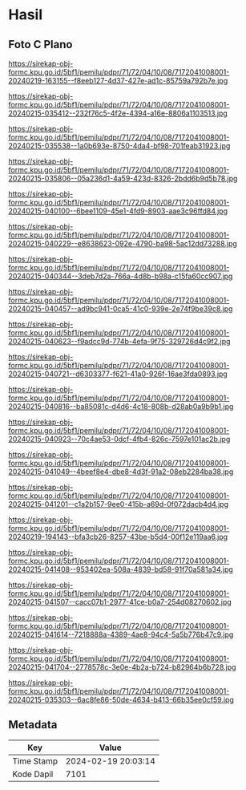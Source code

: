 # Hasil

## Foto C Plano

https://sirekap-obj-formc.kpu.go.id/5bf1/pemilu/pdpr/71/72/04/10/08/7172041008001-20240219-163155--f8eeb127-4d37-427e-ad1c-85759a792b7e.jpg

https://sirekap-obj-formc.kpu.go.id/5bf1/pemilu/pdpr/71/72/04/10/08/7172041008001-20240215-035412--232f76c5-4f2e-4394-a16e-8806a1103513.jpg

https://sirekap-obj-formc.kpu.go.id/5bf1/pemilu/pdpr/71/72/04/10/08/7172041008001-20240215-035538--1a0b693e-8750-4da4-bf98-701feab31923.jpg

https://sirekap-obj-formc.kpu.go.id/5bf1/pemilu/pdpr/71/72/04/10/08/7172041008001-20240215-035806--05a236d1-4a59-423d-8326-2bdd6b9d5b78.jpg

https://sirekap-obj-formc.kpu.go.id/5bf1/pemilu/pdpr/71/72/04/10/08/7172041008001-20240215-040100--6bee1109-45e1-4fd9-8903-aae3c96ffd84.jpg

https://sirekap-obj-formc.kpu.go.id/5bf1/pemilu/pdpr/71/72/04/10/08/7172041008001-20240215-040229--e8638623-092e-4790-ba98-5ac12dd73288.jpg

https://sirekap-obj-formc.kpu.go.id/5bf1/pemilu/pdpr/71/72/04/10/08/7172041008001-20240215-040344--3deb7d2a-766a-4d8b-b98a-c15fa60cc907.jpg

https://sirekap-obj-formc.kpu.go.id/5bf1/pemilu/pdpr/71/72/04/10/08/7172041008001-20240215-040457--ad9bc941-0ca5-41c0-939e-2e74f9be39c8.jpg

https://sirekap-obj-formc.kpu.go.id/5bf1/pemilu/pdpr/71/72/04/10/08/7172041008001-20240215-040623--f9adcc9d-774b-4efa-9f75-329726d4c9f2.jpg

https://sirekap-obj-formc.kpu.go.id/5bf1/pemilu/pdpr/71/72/04/10/08/7172041008001-20240215-040721--d6303377-f621-41a0-926f-16ae3fda0893.jpg

https://sirekap-obj-formc.kpu.go.id/5bf1/pemilu/pdpr/71/72/04/10/08/7172041008001-20240215-040816--ba85081c-d4d6-4c18-808b-d28ab0a9b9b1.jpg

https://sirekap-obj-formc.kpu.go.id/5bf1/pemilu/pdpr/71/72/04/10/08/7172041008001-20240215-040923--70c4ae53-0dcf-4fb4-826c-7597e101ac2b.jpg

https://sirekap-obj-formc.kpu.go.id/5bf1/pemilu/pdpr/71/72/04/10/08/7172041008001-20240215-041049--4beef8e4-dbe8-4d3f-91a2-08eb2284ba38.jpg

https://sirekap-obj-formc.kpu.go.id/5bf1/pemilu/pdpr/71/72/04/10/08/7172041008001-20240215-041201--c1a2b157-9ee0-415b-a69d-0f072dacb4d4.jpg

https://sirekap-obj-formc.kpu.go.id/5bf1/pemilu/pdpr/71/72/04/10/08/7172041008001-20240219-194143--bfa3cb26-8257-43be-b5d4-00f12e119aa6.jpg

https://sirekap-obj-formc.kpu.go.id/5bf1/pemilu/pdpr/71/72/04/10/08/7172041008001-20240215-041408--953402ea-508a-4839-bd58-91f70a581a34.jpg

https://sirekap-obj-formc.kpu.go.id/5bf1/pemilu/pdpr/71/72/04/10/08/7172041008001-20240215-041507--cacc07b1-2977-41ce-b0a7-254d08270602.jpg

https://sirekap-obj-formc.kpu.go.id/5bf1/pemilu/pdpr/71/72/04/10/08/7172041008001-20240215-041614--7218888a-4389-4ae8-94c4-5a5b776b47c9.jpg

https://sirekap-obj-formc.kpu.go.id/5bf1/pemilu/pdpr/71/72/04/10/08/7172041008001-20240215-041704--2778578c-3e0e-4b2a-b724-b82964b6b728.jpg

https://sirekap-obj-formc.kpu.go.id/5bf1/pemilu/pdpr/71/72/04/10/08/7172041008001-20240215-035303--6ac8fe86-50de-4634-b413-66b35ee0cf59.jpg


## Metadata

| Key        | Value               |
| ---------- | ------------------- |
| Time Stamp | 2024-02-19 20:03:14 |
| Kode Dapil | 7101                |



